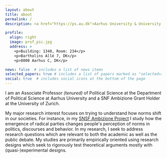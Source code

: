 ```yaml
---
layout: about
title: about
permalink: /
description: <a href="https://ps.au.dk">Aarhus University & University of Zurich</a>. 

profile:
  align: right
  image: prof_pic.jpg
  address: >
    <p>Building: 1340, Room: 234</p>
    <p>Bartholins Allé 7, DK</p>
    <p>8000 Aarhus C, DK</p>

news: false  # includes a list of news items
selected_papers: true # includes a list of papers marked as "selected={true}"
social: true  # includes social icons at the bottom of the page
---
```


I am an Associate Professor *(tenured)* of Political Science at the Department of Political Science at Aarhus University and a SNF Ambizione Grant Holder at the University of Zurich. 

My major research interest focuses on trying to understand how norms shift in our societies. For instance, in my [SNSF Ambizione Project](https://extremeentrance.github.io) I study how the emergence of radical parties changes people's perception of norms in politics, discourses and behavior. In my research, I seek to address research questions which are relevant to both the academic as well as the public debate. My studies are primarily empirically oriented using research designs which seek to rigorously test theoretical arguments mostly with (quasi-)experimental designs.
